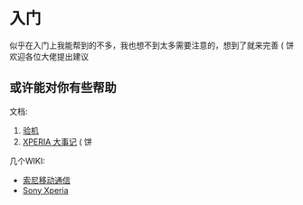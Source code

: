 # 入门

似乎在入门上我能帮到的不多，我也想不到太多需要注意的，想到了就来完善 (  饼  
欢迎各位大佬提出建议

## 或许能对你有些帮助

文档:

1. [验机](./验机.md)
2. [XPERIA 大事记](EVENTs.md) ( 饼

几个WIKI:

* [索尼移动通信](https://zh.wikipedia.org/wiki/%E7%B4%A2%E5%B0%BC%E7%A7%BB%E5%8A%A8%E9%80%9A%E4%BF%A1)
* [Sony Xperia](https://zh.wikipedia.org/wiki/Xperia#%E7%B4%A2%E5%B0%BC%E8%A1%8C%E5%8B%95%E9%80%9A%E4%BF%A1_2)


